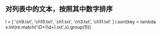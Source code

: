 ## 对列表中的文本，按照其中数字排序
l = [ 'ch9.txt', 'ch10.txt', 'ch1.txt', 'ch3.txt', 'ch11.txt' ]
l.sort(key = lambda x:int(re.match('\D+(\d+)\.txt',x).group(1)))
